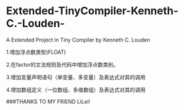 # Extended-TinyCompiler-Kenneth-C.-Louden-
A Extended Project in Tiny Compiler by Kenneth C. Louden 


1.增加浮点数类型(FLOAT)


2.在factor的文法规则及代码中增加浮点数类别。


3.增加变量声明语句（单变量、多变量）及表达式对其的调用


4.增加数组定义（一位数组、多维数组）及表达式对其的调用



###THANKS TO MY FRIEND LiLei!
